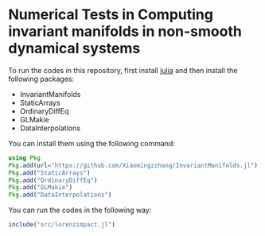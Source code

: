 # Numerical Tests in Computing invariant manifolds in non-smooth dynamical systems
 
To run the codes in this repository, first install [julia](https://julialang.org/) and then install the following packages:
- InvariantManifolds
- StaticArrays
- OrdinaryDiffEq
- GLMakie
- DataInterpolations

You can install them using the following command:
```julia
using Pkg
Pkg.add(url="https://github.com/Xiaomingzzhang/InvariantManifolds.jl")
Pkg.add("StaticArrays")
Pkg.add("OrdinaryDiffEq")
Pkg.add("GLMakie")
Pkg.add("DataInterpolations")
```

You can run the codes in the following way:
```julia
include("src/lorenzimpact.jl")
```